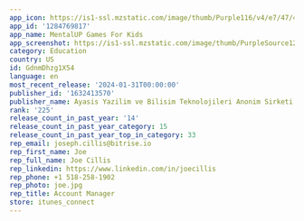 ```yaml
---
app_icon: https://is1-ssl.mzstatic.com/image/thumb/Purple116/v4/e7/47/4f/e7474f33-60c1-a051-3ec4-ecbca9df7148/AppIcon-0-0-1x_U007emarketing-0-7-0-85-220.png/1024x1024bb.png
app_id: '1284769817'
app_name: MentalUP Games For Kids
app_screenshot: https://is1-ssl.mzstatic.com/image/thumb/PurpleSource126/v4/74/6c/3e/746c3e22-5b8f-3111-ddd9-a7a8d7d0a9ee/5d9f80c5-df54-409c-8222-2cc58b86baf7_en-6_U002c5.jpg/1242x2688bb.png
category: Education
country: US
id: GdnmDhzg1X54
language: en
most_recent_release: '2024-01-31T00:00:00'
publisher_id: '1632413570'
publisher_name: Ayasis Yazilim ve Bilisim Teknolojileri Anonim Sirketi
rank: '225'
release_count_in_past_year: '14'
release_count_in_past_year_category: 15
release_count_in_past_year_top_in_category: 33
rep_email: joseph.cillis@bitrise.io
rep_first_name: Joe
rep_full_name: Joe Cillis
rep_linkedin: https://www.linkedin.com/in/joecillis
rep_phone: +1 518-258-1902
rep_photo: joe.jpg
rep_title: Account Manager
store: itunes_connect
---
```

